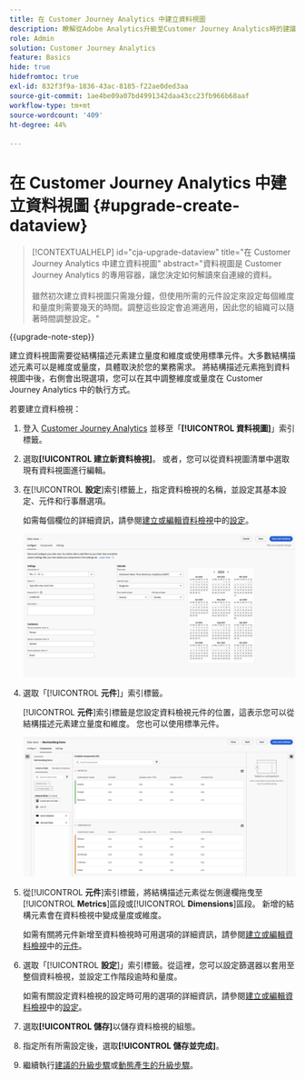 ```yaml
---
title: 在 Customer Journey Analytics 中建立資料視圖
description: 瞭解從Adobe Analytics升級至Customer Journey Analytics時的建議路徑
role: Admin
solution: Customer Journey Analytics
feature: Basics
hide: true
hidefromtoc: true
exl-id: 832f3f9a-1836-43ac-8185-f22ae0ded3aa
source-git-commit: 1ae4be09a07bd4991342daa43cc23fb966b68aaf
workflow-type: tm+mt
source-wordcount: '409'
ht-degree: 44%

---
```


# 在 Customer Journey Analytics 中建立資料視圖 {#upgrade-create-dataview}

<!-- markdownlint-disable MD034 -->

>[!CONTEXTUALHELP]
>id="cja-upgrade-dataview"
>title="在 Customer Journey Analytics 中建立資料視圖"
>abstract="資料視圖是 Customer Journey Analytics 的專用容器，讓您決定如何解讀來自連線的資料。<br><br>雖然初次建立資料視圖只需幾分鐘，但使用所需的元件設定來設定每個維度和量度則需要幾天的時間。調整這些設定會追溯適用，因此您的組織可以隨著時間調整設定。"

<!-- markdownlint-enable MD034 -->

{{upgrade-note-step}}

<!-- Should we single source this instead of duplicate it? The following steps were copied from: /help/data-views/create-dataview.md -->

建立資料視圖需要從結構描述元素建立量度和維度或使用標準元件。大多數結構描述元素可以是維度或量度，具體取決於您的業務需求。 將結構描述元素拖到資料視圖中後，右側會出現選項，您可以在其中調整維度或量度在 Customer Journey Analytics 中的執行方式。

若要建立資料檢視：

1. 登入 [Customer Journey Analytics](https://analytics.adobe.com) 並移至「**[!UICONTROL 資料視圖]**」索引標籤。

1. 選取&#x200B;**[!UICONTROL 建立新資料檢視]**。 或者，您可以從資料視圖清單中選取現有資料視圖進行編輯。

1. 在&#x200B;[!UICONTROL **設定**]&#x200B;索引標籤上，指定資料檢視的名稱，並設定其基本設定、元件和行事曆選項。

   如需每個欄位的詳細資訊，請參閱[建立或編輯資料檢視](/help/data-views/create-dataview.md)中的[設定](/help/data-views/create-dataview.md#configure)。

   ![設定資料視圖](assets/dataview-configure.png)

1. 選取「[!UICONTROL **元件**]」索引標籤。

   [!UICONTROL **元件**]&#x200B;索引標籤是您設定資料檢視元件的位置，這表示您可以從結構描述元素建立量度和維度。 您也可以使用標準元件。

   ![元件標籤](assets/dataview-components.png)

1. 從&#x200B;[!UICONTROL **元件**]&#x200B;索引標籤，將結構描述元素從左側邊欄拖曳至&#x200B;[!UICONTROL **Metrics**]&#x200B;區段或&#x200B;[!UICONTROL **Dimensions**]&#x200B;區段。 新增的結構元素會在資料檢視中變成量度或維度。

   如需有關將元件新增至資料檢視時可用選項的詳細資訊，請參閱[建立或編輯資料檢視](/help/data-views/create-dataview.md)中的[元件](/help/data-views/create-dataview.md#components)。

1. 選取「[!UICONTROL **設定**]」索引標籤。從這裡，您可以設定篩選器以套用至整個資料檢視，並設定工作階段逾時和量度。

   如需有關設定資料檢視的設定時可用的選項的詳細資訊，請參閱[建立或編輯資料檢視](/help/data-views/create-dataview.md)中的[設定](/help/data-views/create-dataview.md#settings)。

1. 選取&#x200B;**[!UICONTROL 儲存]**&#x200B;以儲存資料檢視的組態。

1. 指定所有所需設定後，選取&#x200B;**[!UICONTROL 儲存並完成]**。

1. 繼續執行[建議的升級步驟](/help/getting-started/cja-upgrade/cja-upgrade-recommendations.md#recommended-upgrade-steps-for-most-organizations)或[動態產生的升級步驟](https://gigazelle.github.io/cja-ttv/)。
